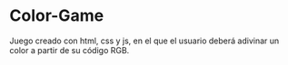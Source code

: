 # Color-Game
Juego creado con html, css y js, en el que el usuario deberá adivinar un color a partir de su código RGB.
